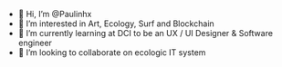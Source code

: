 - 👋 Hi, I’m @Paulinhx
- 👀 I’m interested in Art, Ecology, Surf and Blockchain
- 🌱 I’m currently learning at DCI to be an UX / UI Designer & Software engineer
- 💞️ I’m looking to collaborate on ecologic IT system


<!---
Paulinhx/Paulinhx is a ✨ special ✨ repository because its `README.md` (this file) appears on your GitHub profile.
You can click the Preview link to take a look at your changes.
--->
